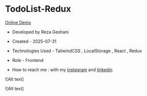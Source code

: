 # TodoList-Redux

[Online Demo](https://todo-list-redux-ten-ashen.vercel.app/)

- Developed by Reza Geshani             

- Created - 2025-07-31

- Technologies Used - TailwindCSS , LocalStorage , React , Redux

- Role - Frontend

- How to reach me : with my [instagram](https://www.instagram.com/rezageshani_web) and [linkedin](http://www.linkedin.com/in/reza-geshani-web)


![Alt text]

![Alt text]
